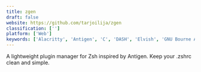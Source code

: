 ```yaml
---
title: zgen
draft: false 
website: https://github.com/tarjoilija/zgen
classification: ['']
platform: ['Web']
keywords: ['Alacritty', 'Antigen', 'C', 'DASH', 'Elvish', 'GNU Bourne Again SHell', 'Oh My Fish', 'Prezto', 'Ruby', 'Rust', 'Sublime Tutor', 'eltclsh', 'fish', 'sash', 'zplug', 'zplugin', 'zsh']
---
```

A lightweight plugin manager for Zsh inspired by Antigen. Keep your .zshrc clean and simple.